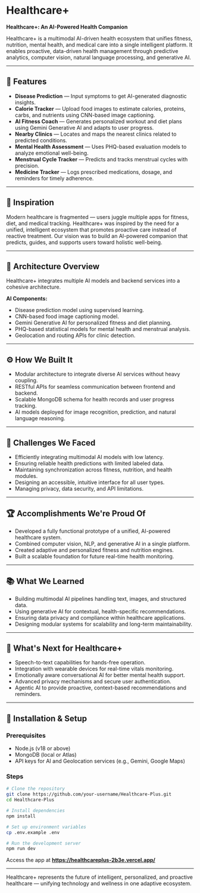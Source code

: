 # Healthcare+

**Healthcare+: An AI-Powered Health Companion**

Healthcare+ is a multimodal AI-driven health ecosystem that unifies fitness, nutrition, mental health, and medical care into a single intelligent platform. It enables proactive, data-driven health management through predictive analytics, computer vision, natural language processing, and generative AI.

---

## 🚀 Features

* **Disease Prediction** — Input symptoms to get AI-generated diagnostic insights.
* **Calorie Tracker** — Upload food images to estimate calories, proteins, carbs, and nutrients using CNN-based image captioning.
* **AI Fitness Coach** — Generates personalized workout and diet plans using Gemini Generative AI and adapts to user progress.
* **Nearby Clinics** — Locates and maps the nearest clinics related to predicted conditions.
* **Mental Health Assessment** — Uses PHQ-based evaluation models to analyze emotional well-being.
* **Menstrual Cycle Tracker** — Predicts and tracks menstrual cycles with precision.
* **Medicine Tracker** — Logs prescribed medications, dosage, and reminders for timely adherence.

---

## 🧠 Inspiration

Modern healthcare is fragmented — users juggle multiple apps for fitness, diet, and medical tracking. Healthcare+ was inspired by the need for a unified, intelligent ecosystem that promotes proactive care instead of reactive treatment. Our vision was to build an AI-powered companion that predicts, guides, and supports users toward holistic well-being.

---

## 🧩 Architecture Overview

Healthcare+ integrates multiple AI models and backend services into a cohesive architecture.


**AI Components:**

* Disease prediction model using supervised learning.
* CNN-based food image captioning model.
* Gemini Generative AI for personalized fitness and diet planning.
* PHQ-based statistical models for mental health and menstrual analysis.
* Geolocation and routing APIs for clinic detection.

---

## ⚙️ How We Built It

* Modular architecture to integrate diverse AI services without heavy coupling.
* RESTful APIs for seamless communication between frontend and backend.
* Scalable MongoDB schema for health records and user progress tracking.
* AI models deployed for image recognition, prediction, and natural language reasoning.


---

## 🚧 Challenges We Faced

* Efficiently integrating multimodal AI models with low latency.
* Ensuring reliable health predictions with limited labeled data.
* Maintaining synchronization across fitness, nutrition, and health modules.
* Designing an accessible, intuitive interface for all user types.
* Managing privacy, data security, and API limitations.

---

## 🏆 Accomplishments We're Proud Of

* Developed a fully functional prototype of a unified, AI-powered healthcare system.
* Combined computer vision, NLP, and generative AI in a single platform.
* Created adaptive and personalized fitness and nutrition engines.
* Built a scalable foundation for future real-time health monitoring.

---

## 📚 What We Learned

* Building multimodal AI pipelines handling text, images, and structured data.
* Using generative AI for contextual, health-specific recommendations.
* Ensuring data privacy and compliance within healthcare applications.
* Designing modular systems for scalability and long-term maintainability.

---

## 🔮 What's Next for Healthcare+

* Speech-to-text capabilities for hands-free operation.
* Integration with wearable devices for real-time vitals monitoring.
* Emotionally aware conversational AI for better mental health support.
* Advanced privacy mechanisms and secure user authentication.
* Agentic AI to provide proactive, context-based recommendations and reminders.

---

## 🧾 Installation & Setup

### Prerequisites

* Node.js (v18 or above)
* MongoDB (local or Atlas)
* API keys for AI and Geolocation services (e.g., Gemini, Google Maps)

### Steps

```bash
# Clone the repository
git clone https://github.com/your-username/Healthcare-Plus.git
cd Healthcare-Plus

# Install dependencies
npm install

# Set up environment variables
cp .env.example .env

# Run the development server
npm run dev
```

Access the app at **https://healthcareplus-2b3e.vercel.app/**

---



Healthcare+ represents the future of intelligent, personalized, and proactive healthcare — unifying technology and wellness in one adaptive ecosystem.
